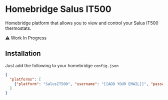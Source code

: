 # Homebridge Salus IT500
Homebridge platform that allows you to view and control your Salus IT500 thermostats.

⚠️ Work In Progress

## Installation
Just add the following to your homebridge `config.json`

```json
{
  "platforms": [
    {"platform": "SalusIT500", "username": "[[ADD YOUR EMAIL]]", "password": "[[ADD YOUR PASSWORD]]"}
  ]
}
```
